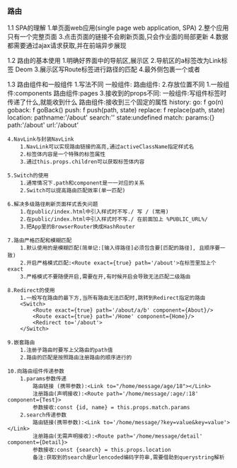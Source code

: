 ### 路由
1.1 SPA的理解
    1.单页面web应用(single page web application, SPA)
    2.整个应用只有一个完整页面
    3.点击页面的链接不会刷新页面,只会作业面的局部更新
    4.数据都需要通过ajax请求获取,并在前端异步展现

1.2 路由的基本使用
    1.明确好界面中的导航区,展示区
    2.导航区的a标签改为Link标签
        <Link to='xxxxx'>Deom</Link>
    3.展示区写Route标签进行路径的匹配
        <Route path='/xxxx' component={Deom}/>
    4.<App>最外侧包裹一个<BrowserRouter>或者<HashRouter>

1.3 路由组件和一般组件
    1.写法不同
        一般组件: <Deom/>
        路由组件: <Route path='/deom' component={Deom}>
    2.存放位置不同
        1.一般组件:components
        路由组件:pages
    3.接收到的props不同:
        一般组件:写组件标签时传递了什么,就能收到什么
        路由组件:接收到三个固定的属性
            history:
                go: f go(n)
                goback: f goBack()
                push: f push(path, state)
                replace: f replace(path, state)
            location:
                pathname:'/about'
                search:''
                state:undefined
            match:
                params:{}
                path:'/about'
                url:'/about'

    4.NavLink与封装NavLink
        1.NavLink可以实现路由链接的高亮,通过activeClassName指定样式名
        2.标签体内容是一个特殊的标签属性
        3.通过this.props.children可以获取标签体内容

    5.Switch的使用
        1.通常情况下.path和component是一一对应的关系
        2.Switch可以提高路由匹配效率(单一匹配)

    6.解决多级路径刷新页面样式丢失问题
        1.在public/index.html中引入样式时不写./ 写 / (常用)
        2.在public/index.html中引入样式时不写./ 在前面加上 %PUBLIC_URL%/
        3.把App里的BrowserRouter换成HashRouter

    7.路由严格匹配和模糊匹配
        1.默认使用的是模糊匹配(简单记:[输入得路径]必须包含要[匹配的路径], 且顺序要一致)
        2.开启严格模式匹配:<Route exact={true} path='/about'>在标签里加上个exact
        3.严格模式不要随便开启,需要在开,有时候开启会导致无法匹配二级路由
    
    8.Redirect的使用
        1.一般写在路由的最下方,当所有路由无法匹配时,跳转到Redirect指定的路由
        <Switch>
            <Route exact={true} path='/about/a/b' component={About}/>
            <Route exact={true} path='/Home' component={Home}/>
            <Redirect to='/about'>
        </Switch>

    9.嵌套路由
        1.注册子路由时要写上父路由的path值
        2.路由的匹配是按照路由注册路由的顺序进行的

    10.向路由组件传递参数
        1.params参数传递
            路由链接 (携带参数):<Link to="/home/message/age/18"></Link>
            注册路由(声明接收):<Route path='/home/message/:age/:18' component={Test}>
            参数接收:const {id, name} = this.props.match.params
        2.search传递参数
            路由链接(携带参数):<Link to='/home/message/?key=value&key=value'></Link>
            注册路由(无需声明接收):<Route path='/home/message/detail' component={Detail}>
            参数接收:const {search} = this.props.location
            备注:获取到的search是urlencoded编码字符串,需要借助到querystring解析